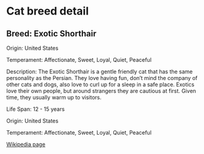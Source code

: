 
<!DOCTYPE html>
<html>
   <head>
        <title>Cat Detail</title>
        <link rel="stylesheet" href="/css/styles.css">
        <link rel="stylesheet" href="/css/cat-detail.css">
   </head>
    <body>
        <h1>Cat breed detail</h1>
        <h2>Breed: Exotic Shorthair</h2>
        <p>Origin: United States</p>
        <p>Temperament: Affectionate, Sweet, Loyal, Quiet, Peaceful</p>
        <p>Description: The Exotic Shorthair is a gentle friendly cat that has the same personality as the Persian. They love having fun, don’t mind the company of other cats and dogs, also love to curl up for a sleep in a safe place. Exotics love their own people, but around strangers they are cautious at first. Given time, they usually warm up to visitors.</p>
        <p>Life Span: 12 - 15 years</p>
        <p>Origin: United States</p>
        <p>Temperament: Affectionate, Sweet, Loyal, Quiet, Peaceful</p>
        <p><a href=https://en.wikipedia.org/wiki/Exotic_Shorthair>Wikipedia page</a></p>
<!--        <p><a href=undefined>Image</a></p>-->
     </body>
</html>
        